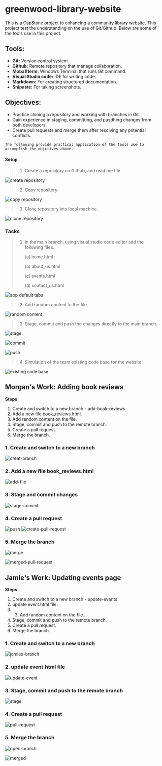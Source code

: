# greenwood-library-website

This is a CapStone project to enhancing a community library website. This project test the understanding on the use of Git/Github. Below are some of the tools use in this project.

## **Tools:**

+ __Git:__ Version control system.
+ __Github:__ Remote repository that manage collaboration.
+ __MobaXterm:__ Windows Terminal that runs Git command.
+ __Visual Studio code:__ IDE for writing code.
+ __Markdown:__ For creating structured documentation.
+ __Snipaste:__ For taking screenshots.


## **Objectives:**

+ Practice cloning a repository and working with branches in Git.
+ Gain experience in staging, committing, and pusdhing changes from both developers.
+ Create pull requests and merge them after resolving any potential conflicts.

```
The following provide practical application of the tools use to accomplish the objctives above.
```

#### **Setup**

> 1. Create a repository on Github, add read me file.

![create repository](./img/img%201-create-repo.png)

> 2. Copy repository.

![copy repository](./img/img%202%20-copy-repo.png)

> 3. Clone repository into local machine.

![clone repository](./img/img%203%20-%20clone-repo.png)

### **Tasks**

> 1. In the main branch, using visual studio code editor add the following files.
>
>     (a) home.html
> 
>     (b) about_us.html
>
>     (c) events.html
>
>     (d) contact_us.html

![app default tabs](./img/img%204%20-%20home-about-event-contact.png)

> 2. Add random content to the file.

![random content](./img/img%205%20-%20add-random-content-to-file.png)

> 3. Stage, commit and push the changes directly to the main branch.

![stage](./img/img%206%20-%20git-staging.png)

![commit](./img/img%207%20-%20commit-stage.png)

![push](./img/img%208%20-%20git-push.png)

> 4. Simulation of the team existing code base for the website

![existing code base](./img/img%209%20-%20github-repo.png)

## Morgan's Work: Adding book reviews

__Steps__

1. Create and switch to a new branch - add-book-reviews
2. Add a new file book_reviews.html.
3. Add random content on the file.
4. Stage, commit and push to the remote branch.
5. Create a pull request.
6. Merge the branch.

### 1. Create and switch to a new branch

![creat-branch](./img/img%2010%20-%20creaate-branch.png)

### 2. Add a new file book_reviews.html
![add-file](./img/img%2011%20-%20add-book-review.png)

### 3. Stage and commit changes
![stage-commit](./img/img%2012%20-%20staging-commit.png)

### 4. Create a pull request
![push](./img/img%2013%20-%20push-branch.png)
![create-pull-request](./img/img%2014%20-%20create-pull-request.png)

### 5. Merge the branch
![merge](./img/img%2015%20-%20merge-pull-request.png)

![merged-pull-request](./img/img%2016%20-%20pull-request-merged.png)

## Jamie's Work: Updating events page

__Steps__

1. Create and switch to a new branch - update-events
2. update event.html file.
3. 3. Add random content on the file.
4. Stage, commit and push to the remote branch.
5. Create a pull request.
6. Merge the branch.

### 1. Create and switch to a new branch

![jamies-branch](./img/img%2016%20-%20jamies-branch.png)

### 2. update event.html file

![update-event](./img/img%2017%20-%20update-event.png)

### 3. Stage, commit and push to the remote branch

![stage](./img/img%2018%20-%20git-push-event.png)

### 4. Create a pull request

![pull-request](./img/img%2019%20-%20event-pull-request.png)

### 5. Merge the branch
![open-branch](./img/img%2020%20-%20open-pull-request.png)

![merged](./img/img%2021%20-%20merge-jamies-work.png)
